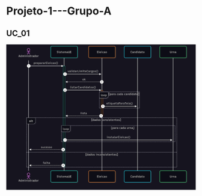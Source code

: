 # Projeto-1---Grupo-A


## UC_01


<img src="https://github.com/koiamagabriel/Projeto-1---Grupo-A/blob/main/sequencia1.png"
     alt="Diagrama de sequencia 1">
